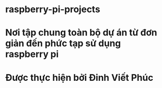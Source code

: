 # raspberry-pi-projects
# Nơi tập chung toàn bộ dự án từ đơn giản đến phức tạp sử dụng raspberry pi 
# Được thực hiện bởi Đinh Viết Phúc
